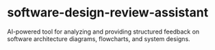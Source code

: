 # software-design-review-assistant
AI-powered tool for analyzing and providing structured feedback on software architecture diagrams, flowcharts, and system designs.
